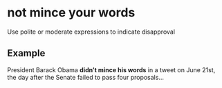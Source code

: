 # not mince your words

Use polite or moderate expressions to indicate disapproval

## Example

President Barack Obama **didn’t mince his words** in a tweet on June 21st, the day after the Senate failed to pass four proposals...
